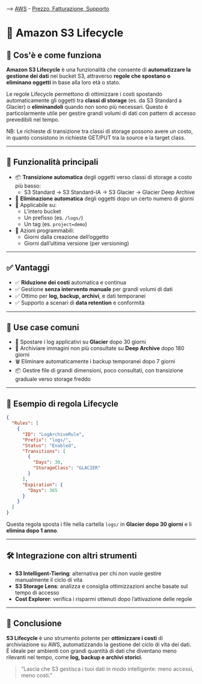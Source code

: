 --> [AWS](/00-Intro/AWS.md)  -  [Prezzo, Fatturazione, Supporto](/10-Prezzo-Fatturazione-Supporto/Prezzo-Fatturazione-Supporto.md)
# 🔄 Amazon S3 Lifecycle

## 📘 Cos'è e come funziona

**Amazon S3 Lifecycle** è una funzionalità che consente di **automatizzare la gestione dei dati** nei bucket S3, attraverso **regole che spostano o eliminano oggetti** in base alla loro età o stato.

Le regole Lifecycle permettono di ottimizzare i costi spostando automaticamente gli oggetti tra **classi di storage** (es. da S3 Standard a Glacier) o **eliminandoli** quando non sono più necessari. Questo è particolarmente utile per gestire grandi volumi di dati con pattern di accesso prevedibili nel tempo.

NB: Le richieste di transizione tra classi di storage possono avere un costo, in quanto consistono in richieste GET/PUT tra la source e la target class.

---

## 🧩 Funzionalità principali

- 📦 **Transizione automatica** degli oggetti verso classi di storage a costo più basso:
  - S3 Standard → S3 Standard-IA → S3 Glacier → Glacier Deep Archive
- 🧹 **Eliminazione automatica** degli oggetti dopo un certo numero di giorni
- 📂 Applicabile su:
  - L’intero bucket
  - Un prefisso (es. `/logs/`)
  - Un tag (es. `project=demo`)
- 📅 Azioni programmabili:
  - Giorni dalla creazione dell’oggetto
  - Giorni dall’ultima versione (per versioning)

---

## ✅ Vantaggi

- ✅ **Riduzione dei costi** automatica e continua
- ✅ Gestione **senza intervento manuale** per grandi volumi di dati
- ✅ Ottimo per **log, backup, archivi**, e dati temporanei
- ✅ Supporto a scenari di **data retention** e conformità

---

## 🚀 Use case comuni

- 🧾 Spostare i log applicativi su **Glacier** dopo 30 giorni
- 🧊 Archiviare immagini non più consultate su **Deep Archive** dopo 180 giorni
- 🗑️ Eliminare automaticamente i backup temporanei dopo 7 giorni
- 📦 Gestire file di grandi dimensioni, poco consultati, con transizione graduale verso storage freddo

---

## 🧪 Esempio di regola Lifecycle

```json
{
  "Rules": [
    {
      "ID": "LogArchiveRule",
      "Prefix": "logs/",
      "Status": "Enabled",
      "Transitions": [
        {
          "Days": 30,
          "StorageClass": "GLACIER"
        }
      ],
      "Expiration": {
        "Days": 365
      }
    }
  ]
}
```

Questa regola sposta i file nella cartella `logs/` in **Glacier dopo 30 giorni** e li **elimina dopo 1 anno**.

---

## 🛠️ Integrazione con altri strumenti

- **S3 Intelligent-Tiering**: alternativa per chi non vuole gestire manualmente il ciclo di vita
- **S3 Storage Lens**: analizza e consiglia ottimizzazioni anche basate sul tempo di accesso
- **Cost Explorer**: verifica i risparmi ottenuti dopo l’attivazione delle regole

---

## 📌 Conclusione

**S3 Lifecycle** è uno strumento potente per **ottimizzare i costi** di archiviazione su AWS, automatizzando la gestione del ciclo di vita dei dati. È ideale per ambienti con grandi quantità di dati che diventano meno rilevanti nel tempo, come **log, backup e archivi storici**.

> “Lascia che S3 gestisca i tuoi dati in modo intelligente: meno accessi, meno costi.”

